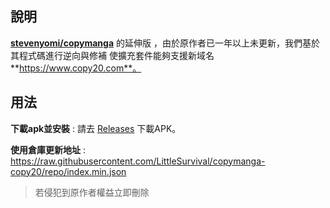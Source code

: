 ## 說明 
[**stevenyomi/copymanga**](https://github.com/stevenyomi/copymanga) 的延伸版 ，由於原作者已一年以上未更新，我們基於其程式碼進行逆向與修補
使擴充套件能夠支援新域名 **https://www.copy20.com**。

## 用法
**下載apk並安裝** : 
請去 [Releases](https://github.com/LittleSurvival/copymanga-copy20/releases/tag/copymanga) 下載APK。

**使用倉庫更新地址** : 
https://raw.githubusercontent.com/LittleSurvival/copymanga-copy20/repo/index.min.json


> 若侵犯到原作者權益立即刪除
